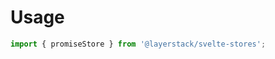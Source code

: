 <script lang="ts">
	import Preview from '$docs/Preview.svelte';

	import { promiseStore } from '$svelte-stores/promiseStore';

  // const { loading, data, error } = promiseStore(/*...*/)
</script>

<h1>Usage</h1>

```js
import { promiseStore } from '@layerstack/svelte-stores';
```
